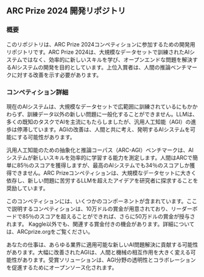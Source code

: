 ## ARC Prize 2024 開発リポジトリ

### 概要

このリポジトリは、ARC Prize 2024コンペティションに参加するための開発用リポジトリです。ARC Prize 2024は、大規模なデータセットで訓練されたAIシステムではなく、効率的に新しいスキルを学び、オープンエンドな問題を解決するAIシステムの開発を目的としています。上位入賞者は、人間の推論ベンチマークに対する改善を示す必要があります。

### コンペティション詳細

現在のAIシステムは、大規模なデータセットで広範囲に訓練されているにもかかわらず、訓練データ以外の新しい問題に一般化することができません。LLMは、多くの既知のタスクでAIを主流にもたらしましたが、汎用人工知能（AGI）の進歩は停滞しています。AGIの改善は、人間と共に考え、発明するAIシステムを可能にする可能性があります。

汎用人工知能のための抽象化と推論コーパス（ARC-AGI）ベンチマークは、AIシステムが新しいスキルを効率的に学習する能力を測定します。人間はARCで簡単に85％のスコアを獲得しますが、最高のAIシステムでも34％のスコアしか獲得できません。ARC Prizeコンペティションは、大規模なデータセットに大きく依存し、新しい問題に苦労するLLMを超えたアイデアを研究者に探求することを奨励しています。

このコンペティションには、いくつかのコンポーネントが含まれています。ここで説明するコンペティションは、10万ドルの賞金が用意されており、リーダーボードで85％のスコアを超えることができれば、さらに50万ドルの賞金が授与されます。 Kaggle以外でも、関連する賞金付きの機会があります。詳細については、ARCprize.orgをご覧ください。

あなたの仕事は、あらゆる業界に適用可能な新しいAI問題解決に貢献する可能性があります。大幅に改善されたAGIは、人間と機械の相互作用を大きく変える可能性があります。受賞ソリューションは、AGI分野の透明性とコラボレーションを促進するためにオープンソース化されます。
